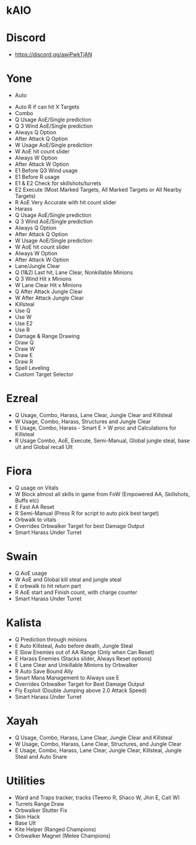 # kAIO

# Discord
- https://discord.gg/awjPwkTjAN

# Yone
* Auto
 - Auto R if can hit X Targets
- Combo
 - Q Usage AoE/Single prediction
 - Q 3 Wind AoE/Single prediction
 - Always Q Option 
 - After Attack Q Option
 - W Usage AoE/Single prediction
 - W AoE hit count slider
 - Always W Option
 - After Attack W Option
 - E1 Before Q3 Wind usage
 - E1 Before R usage
 - E1 & E2 Check for skillshots/turrets
 - E2 Execute (Most Marked Targets, All Marked Targets or All Nearby Targets)
 - R AoE Very Accurate with hit count slider
- Harass
 - Q Usage AoE/Single prediction
 - Q 3 Wind AoE/Single prediction
 - Always Q Option 
 - After Attack Q Option
 - W Usage AoE/Single prediction
 - W AoE hit count slider
 - Always W Option
 - After Attack W Option
- Lane/Jungle Clear
 - Q (1&2) Last hit, Lane Clear, Nonkillable Minions
 - Q 3 Wind Hit x Minions
 - W Lane Clear Hit x Minions
 - Q After Attack Jungle Clear
 - W After Attack Jungle Clear
- Killsteal
 - Use Q
 - Use W
 - Use E2
 - Use R
- Damage & Range Drawing
 - Draw Q
 - Draw W
 - Draw E
 - Draw R
- Spell Leveling
- Custom Target Selector

# Ezreal
- Q Usage, Combo, Harass, Lane Clear, Jungle Clear and Killsteal
- W Usage, Combo, Harass, Structures and Jungle Clear
- E Usage, Combo, Harass - Smart E > W proc and Calculations for Killsteal
- R Usage Combo, AoE, Execute, Semi-Manual, Global jungle steal, base ult and Global recall Ult

# Fiora
- Q usage on Vitals
- W Block almost all skills in game from FoW (Empowered AA, Skillshots, Buffs etc)
- E Fast AA Reset
- R Semi-Manual (Press R for script to auto pick best target)
- Orbwalk to vitals
- Overrides Orbwalker Target for best Damage Output
- Smart Harass Under Turret

# Swain
- Q AoE usage
- W AoE and Global kill steal and jungle steal
- E orbwalk to hit return part
- R AoE start and Finish count, with charge counter
- Smart Harass Under Turret

# Kalista
- Q Prediction through minions
- E Auto Killsteal, Auto before death, Jungle Steal
- E Slow Enemies out of AA Range (Only when Can Reset)
- E Harass Enemies (Stacks slider, Always Reset options)
- E Lane Clear and Unkillable Minions by Orbwalker
- R Auto Save Bound Ally
- Smart Mana Management to Always use E
- Overrides Orbwalker Target for Best Damage Output
- Fly Exploit (Double Jumping above 2.0 Attack Speed)
- Smart Harass Under Turret

# Xayah
- Q Usage, Combo, Harass, Lane Clear, Jungle Clear and Killsteal
- W Usage, Combo, Harass, Lane Clear, Structures, and Jungle Clear
- E Usage, Combo, Harass, Lane Clear, Jungle Clear, Killsteal, Jungle Steal and Auto Snare

# Utilities
- Ward and Traps tracker, tracks (Teemo R, Shaco W, Jhin E, Cait W)
- Turrets Range Draw
- Orbwalker Stutter Fix
- Skin Hack
- Base Ult
- Kite Helper (Ranged Champions)
- Orbwalker Magnet (Melee Champions)
